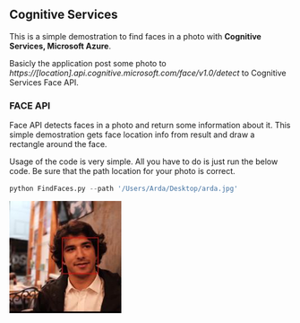 
## Cognitive Services
This is a simple demostration to find faces in a photo with **Cognitive Services, Microsoft Azure**.

Basicly the application post some photo to *https://[location].api.cognitive.microsoft.com/face/v1.0/detect* to Cognitive Services Face API.

### FACE API
Face API detects faces in a photo and return some information about it. This simple demostration gets face location info from result and draw a rectangle around the face.

Usage of the code is very simple. All you have to do is just run the below code. Be sure that the path location for your photo is correct.


```python
python FindFaces.py --path '/Users/Arda/Desktop/arda.jpg'
```

![alt text](https://github.com/ardacetinkaya/CognitiveServicePlayGround/blob/master/Cognitive_FaceDetection/result.jpg "Example photo")



